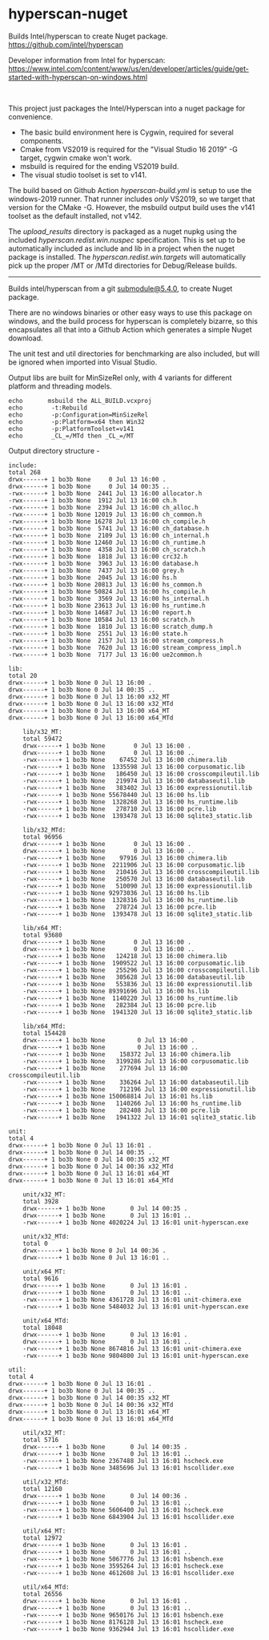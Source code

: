 # hyperscan-nuget
Builds Intel/hyperscan to create Nuget package.  https://github.com/intel/hyperscan

Developer information from Intel for hyperscan: https://www.intel.com/content/www/us/en/developer/articles/guide/get-started-with-hyperscan-on-windows.html

<br>

This project just packages the Intel/Hyperscan into a nuget package for convenience.

- The basic build environment here is Cygwin, required for several components.  
- Cmake from VS2019 is required for the "Visual Studio 16 2019" -G target, cygwin cmake won't work.
- msbuild is required for the ending VS2019 build.  
- The visual studio toolset is set to v141.


The build based on Github Action _hyperscan-build.yml_ is setup to use the windows-2019 runner.
That runner includes _only_ VS2019, so we target that version for the CMake -G.  However, 
the msbuild output build uses the v141 toolset as the default installed, not v142.

The _upload_results_ directory is packaged as a nuget nupkg using the included _hyperscan.redist.win.nuspec_
specification.  This is set up to be automatically included as include and lib in a project when the nuget
package is installed.  The _hyperscan.redist.win.targets_ will automatically pick up the proper /MT or /MTd
directories for Debug/Release builds.

----------------

Builds intel/hyperscan from a git submodule@5.4.0, to create Nuget package. 

There are no windows binaries or other easy ways to use this package on windows, and
the build process for hyperscan is completely bizarre, so this encapsulates all that into 
a Github Action which generates a simple Nuget download.

The unit test and util directories for benchmarking are also included, but will be ignored
when imported into Visual Studio.


Output libs are built for MinSizeRel only, with 4 variants for different platform
and threading models.

	echo	   msbuild the ALL_BUILD.vcxproj
	echo		-t:Rebuild
	echo		-p:Configuration=MinSizeRel
	echo		-p:Platform=x64 then Win32
	echo		-p:PlatformToolset=v141
	echo		_CL_=/MTd then _CL_=/MT

Output directory structure -

	include:
	total 268
	drwx------+ 1 bo3b None     0 Jul 13 16:00 .
	drwx------+ 1 bo3b None     0 Jul 14 00:35 ..
	-rwx------+ 1 bo3b None  2441 Jul 13 16:00 allocator.h
	-rwx------+ 1 bo3b None  1912 Jul 13 16:00 ch.h
	-rwx------+ 1 bo3b None  2394 Jul 13 16:00 ch_alloc.h
	-rwx------+ 1 bo3b None 12019 Jul 13 16:00 ch_common.h
	-rwx------+ 1 bo3b None 16278 Jul 13 16:00 ch_compile.h
	-rwx------+ 1 bo3b None  5741 Jul 13 16:00 ch_database.h
	-rwx------+ 1 bo3b None  2109 Jul 13 16:00 ch_internal.h
	-rwx------+ 1 bo3b None 12460 Jul 13 16:00 ch_runtime.h
	-rwx------+ 1 bo3b None  4358 Jul 13 16:00 ch_scratch.h
	-rwx------+ 1 bo3b None  1818 Jul 13 16:00 crc32.h
	-rwx------+ 1 bo3b None  3963 Jul 13 16:00 database.h
	-rwx------+ 1 bo3b None  7437 Jul 13 16:00 grey.h
	-rwx------+ 1 bo3b None  2045 Jul 13 16:00 hs.h
	-rwx------+ 1 bo3b None 20813 Jul 13 16:00 hs_common.h
	-rwx------+ 1 bo3b None 50824 Jul 13 16:00 hs_compile.h
	-rwx------+ 1 bo3b None  3569 Jul 13 16:00 hs_internal.h
	-rwx------+ 1 bo3b None 23613 Jul 13 16:00 hs_runtime.h
	-rwx------+ 1 bo3b None 14687 Jul 13 16:00 report.h
	-rwx------+ 1 bo3b None 10584 Jul 13 16:00 scratch.h
	-rwx------+ 1 bo3b None  1810 Jul 13 16:00 scratch_dump.h
	-rwx------+ 1 bo3b None  2551 Jul 13 16:00 state.h
	-rwx------+ 1 bo3b None  2157 Jul 13 16:00 stream_compress.h
	-rwx------+ 1 bo3b None  7620 Jul 13 16:00 stream_compress_impl.h
	-rwx------+ 1 bo3b None  7177 Jul 13 16:00 ue2common.h

	lib:
	total 20
	drwx------+ 1 bo3b None 0 Jul 13 16:00 .
	drwx------+ 1 bo3b None 0 Jul 14 00:35 ..
	drwx------+ 1 bo3b None 0 Jul 13 16:00 x32_MT
	drwx------+ 1 bo3b None 0 Jul 13 16:00 x32_MTd
	drwx------+ 1 bo3b None 0 Jul 13 16:00 x64_MT
	drwx------+ 1 bo3b None 0 Jul 13 16:00 x64_MTd

		lib/x32_MT:
		total 59472
		drwx------+ 1 bo3b None        0 Jul 13 16:00 .
		drwx------+ 1 bo3b None        0 Jul 13 16:00 ..
		-rwx------+ 1 bo3b None    67452 Jul 13 16:00 chimera.lib
		-rwx------+ 1 bo3b None  1335598 Jul 13 16:00 corpusomatic.lib
		-rwx------+ 1 bo3b None   186450 Jul 13 16:00 crosscompileutil.lib
		-rwx------+ 1 bo3b None   219974 Jul 13 16:00 databaseutil.lib
		-rwx------+ 1 bo3b None   383402 Jul 13 16:00 expressionutil.lib
		-rwx------+ 1 bo3b None 55678440 Jul 13 16:00 hs.lib
		-rwx------+ 1 bo3b None  1328268 Jul 13 16:00 hs_runtime.lib
		-rwx------+ 1 bo3b None   278710 Jul 13 16:00 pcre.lib
		-rwx------+ 1 bo3b None  1393478 Jul 13 16:00 sqlite3_static.lib

		lib/x32_MTd:
		total 96956
		drwx------+ 1 bo3b None        0 Jul 13 16:00 .
		drwx------+ 1 bo3b None        0 Jul 13 16:00 ..
		-rwx------+ 1 bo3b None    97916 Jul 13 16:00 chimera.lib
		-rwx------+ 1 bo3b None  2211906 Jul 13 16:00 corpusomatic.lib
		-rwx------+ 1 bo3b None   210416 Jul 13 16:00 crosscompileutil.lib
		-rwx------+ 1 bo3b None   250570 Jul 13 16:00 databaseutil.lib
		-rwx------+ 1 bo3b None   510090 Jul 13 16:00 expressionutil.lib
		-rwx------+ 1 bo3b None 92973036 Jul 13 16:00 hs.lib
		-rwx------+ 1 bo3b None  1328316 Jul 13 16:00 hs_runtime.lib
		-rwx------+ 1 bo3b None   278724 Jul 13 16:00 pcre.lib
		-rwx------+ 1 bo3b None  1393478 Jul 13 16:00 sqlite3_static.lib

		lib/x64_MT:
		total 93680
		drwx------+ 1 bo3b None        0 Jul 13 16:00 .
		drwx------+ 1 bo3b None        0 Jul 13 16:00 ..
		-rwx------+ 1 bo3b None   124218 Jul 13 16:00 chimera.lib
		-rwx------+ 1 bo3b None  1909522 Jul 13 16:00 corpusomatic.lib
		-rwx------+ 1 bo3b None   255296 Jul 13 16:00 crosscompileutil.lib
		-rwx------+ 1 bo3b None   305628 Jul 13 16:00 databaseutil.lib
		-rwx------+ 1 bo3b None   553836 Jul 13 16:00 expressionutil.lib
		-rwx------+ 1 bo3b None 89391696 Jul 13 16:00 hs.lib
		-rwx------+ 1 bo3b None  1140220 Jul 13 16:00 hs_runtime.lib
		-rwx------+ 1 bo3b None   282384 Jul 13 16:00 pcre.lib
		-rwx------+ 1 bo3b None  1941320 Jul 13 16:00 sqlite3_static.lib

		lib/x64_MTd:
		total 154428
		drwx------+ 1 bo3b None         0 Jul 13 16:00 .
		drwx------+ 1 bo3b None         0 Jul 13 16:00 ..
		-rwx------+ 1 bo3b None    158372 Jul 13 16:00 chimera.lib
		-rwx------+ 1 bo3b None   3199286 Jul 13 16:00 corpusomatic.lib
		-rwx------+ 1 bo3b None    277694 Jul 13 16:00 crosscompileutil.lib
		-rwx------+ 1 bo3b None    336264 Jul 13 16:00 databaseutil.lib
		-rwx------+ 1 bo3b None    712196 Jul 13 16:00 expressionutil.lib
		-rwx------+ 1 bo3b None 150068814 Jul 13 16:01 hs.lib
		-rwx------+ 1 bo3b None   1140266 Jul 13 16:00 hs_runtime.lib
		-rwx------+ 1 bo3b None    282408 Jul 13 16:00 pcre.lib
		-rwx------+ 1 bo3b None   1941322 Jul 13 16:01 sqlite3_static.lib

	unit:
	total 4
	drwx------+ 1 bo3b None 0 Jul 13 16:01 .
	drwx------+ 1 bo3b None 0 Jul 14 00:35 ..
	drwx------+ 1 bo3b None 0 Jul 14 00:35 x32_MT
	drwx------+ 1 bo3b None 0 Jul 14 00:36 x32_MTd
	drwx------+ 1 bo3b None 0 Jul 13 16:01 x64_MT
	drwx------+ 1 bo3b None 0 Jul 13 16:01 x64_MTd

		unit/x32_MT:
		total 3928
		drwx------+ 1 bo3b None       0 Jul 14 00:35 .
		drwx------+ 1 bo3b None       0 Jul 13 16:01 ..
		-rwx------+ 1 bo3b None 4020224 Jul 13 16:01 unit-hyperscan.exe

		unit/x32_MTd:
		total 0
		drwx------+ 1 bo3b None 0 Jul 14 00:36 .
		drwx------+ 1 bo3b None 0 Jul 13 16:01 ..

		unit/x64_MT:
		total 9616
		drwx------+ 1 bo3b None       0 Jul 13 16:01 .
		drwx------+ 1 bo3b None       0 Jul 13 16:01 ..
		-rwx------+ 1 bo3b None 4361728 Jul 13 16:01 unit-chimera.exe
		-rwx------+ 1 bo3b None 5484032 Jul 13 16:01 unit-hyperscan.exe

		unit/x64_MTd:
		total 18048
		drwx------+ 1 bo3b None       0 Jul 13 16:01 .
		drwx------+ 1 bo3b None       0 Jul 13 16:01 ..
		-rwx------+ 1 bo3b None 8674816 Jul 13 16:01 unit-chimera.exe
		-rwx------+ 1 bo3b None 9804800 Jul 13 16:01 unit-hyperscan.exe

	util:
	total 4
	drwx------+ 1 bo3b None 0 Jul 13 16:01 .
	drwx------+ 1 bo3b None 0 Jul 14 00:35 ..
	drwx------+ 1 bo3b None 0 Jul 14 00:35 x32_MT
	drwx------+ 1 bo3b None 0 Jul 14 00:36 x32_MTd
	drwx------+ 1 bo3b None 0 Jul 13 16:01 x64_MT
	drwx------+ 1 bo3b None 0 Jul 13 16:01 x64_MTd

		util/x32_MT:
		total 5716
		drwx------+ 1 bo3b None       0 Jul 14 00:35 .
		drwx------+ 1 bo3b None       0 Jul 13 16:01 ..
		-rwx------+ 1 bo3b None 2367488 Jul 13 16:01 hscheck.exe
		-rwx------+ 1 bo3b None 3485696 Jul 13 16:01 hscollider.exe

		util/x32_MTd:
		total 12160
		drwx------+ 1 bo3b None       0 Jul 14 00:36 .
		drwx------+ 1 bo3b None       0 Jul 13 16:01 ..
		-rwx------+ 1 bo3b None 5606400 Jul 13 16:01 hscheck.exe
		-rwx------+ 1 bo3b None 6843904 Jul 13 16:01 hscollider.exe

		util/x64_MT:
		total 12972
		drwx------+ 1 bo3b None       0 Jul 13 16:01 .
		drwx------+ 1 bo3b None       0 Jul 13 16:01 ..
		-rwx------+ 1 bo3b None 5067776 Jul 13 16:01 hsbench.exe
		-rwx------+ 1 bo3b None 3595264 Jul 13 16:01 hscheck.exe
		-rwx------+ 1 bo3b None 4612608 Jul 13 16:01 hscollider.exe

		util/x64_MTd:
		total 26556
		drwx------+ 1 bo3b None       0 Jul 13 16:01 .
		drwx------+ 1 bo3b None       0 Jul 13 16:01 ..
		-rwx------+ 1 bo3b None 9650176 Jul 13 16:01 hsbench.exe
		-rwx------+ 1 bo3b None 8176128 Jul 13 16:01 hscheck.exe
		-rwx------+ 1 bo3b None 9362944 Jul 13 16:01 hscollider.exe

